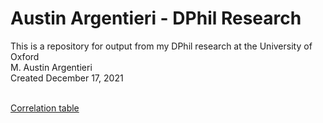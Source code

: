 # Austin Argentieri - DPhil Research

This is a repository for output from my DPhil research at the University of Oxford
<br> M. Austin Argentieri
<br> Created December 17, 2021
<br>
<br>



<a href="https://miargentieri.github.io/correlation/correlation_table_full_dataset_oct_19_2021_men.html" target="_blank" title="Correlation table">Correlation table</a>
